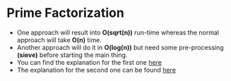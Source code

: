 # Prime Factorization

* One approach will result into **O(sqrt(n))** run-time whereas the normal approach will take **O(n)** time.
* Another approach will do it in **O(log(n))** but need some pre-processing **(sieve)** before starting the main thing.
* You can find the explanation for the first one [here](https://www.youtube.com/watch?v=geLyvdjxQNg&list=PL2q4fbVm1Ik4liHX78IRslXzUr8z5QxsG&index=6)
* The explanation for the second one can be found [here](https://www.youtube.com/watch?v=DQJfvz2Dhss&list=PL2q4fbVm1Ik4liHX78IRslXzUr8z5QxsG&index=10)
